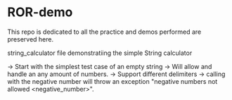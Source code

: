 # ROR-demo
This repo is dedicated to all the practice and demos performed are preserved here.

string_calculator file demonstratiing the simple String calculator

-> Start with the simplest test case of an empty string
-> Will allow and handle an any amount of numbers.
-> Support different delimiters
-> calling with the negative number will throw an exception "negative numbers not allowed <negative_number>".


